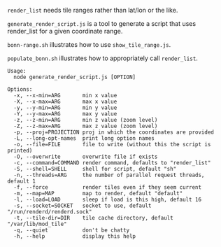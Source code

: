 `render_list` needs tile ranges rather than lat/lon or the like.

`generate_render_script.js` is a tool to generate a script that uses render_list for a given coordinate range.

`bonn-range.sh` illustrates how to use `show_tile_range.js`.

`populate_bonn.sh` illustrates how to appropriately call `render_list`.

    Usage:
      node generate_render_script.js [OPTION]

    Options:
      -x, --x-min=ARG       min x value
      -X, --x-max=ARG       max x value
      -y, --y-min=ARG       min y value
      -Y, --y-max=ARG       max y value
      -z, --z-min=ARG       min z value (zoom level)
      -Z, --z-max=ARG       max z value (zoom level)
      -p, --proj=PROJECTION proj in which the coordinates are provided
      -L, --long-opt-names  print long option names
      -o, --file=FILE       file to write (without this the script is printed)
      -O, --overwrite       overwrite file if exists
      -c, --command=COMMAND render command, defaults to "render_list"
      -S, --shell=SHELL     shell for script, default "sh"
      -n, --threads=ARG     the number of parallel request threads, default 1
      -f, --force           render tiles even if they seem current
      -m, --map=MAP         map to render, default "default"
      -l, --load=LOAD       sleep if load is this high, default 16
      -s, --socket=SOCKET   socket to use, default "/run/renderd/renderd.sock"
      -t, --tile-dir=DIR    tile cache directory, default "/var/lib/mod_tile"
      -q, --quiet           don't be chatty
      -h, --help            display this help
